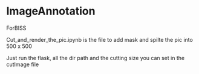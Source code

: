 # ImageAnnotation
ForBISS

Cut_and_render_the_pic.ipynb is the file to add mask and spilte the pic into 500 x 500

Just run the flask, all the dir path and the cutting size you can set in the cutImage file
